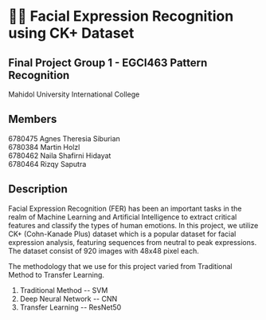 # 🧑‍🦲 Facial Expression Recognition using CK+ Dataset
## Final Project Group 1 - EGCI463 Pattern Recognition
Mahidol University International College

## Members
6780475 Agnes Theresia Siburian<br>
6780384 Martin Holzl<br>
6780462 Naila Shafirni Hidayat<br>
6780464 Rizqy Saputra<br>

## Description
Facial Expression Recognition (FER) has been an important tasks in the realm of Machine Learning and Artificial Intelligence to extract critical features and classify the types of human emotions. In this project, we utilize CK+ (Cohn-Kanade Plus) dataset which is a popular dataset for facial expression analysis, featuring sequences from neutral to peak expressions. The dataset consist of 920 images with 48x48 pixel each.

The methodology that we use for this project varied from Traditional Method to Transfer Learning.
1. Traditional Method -- SVM
2. Deep Neural Network -- CNN
3. Transfer Learning -- ResNet50